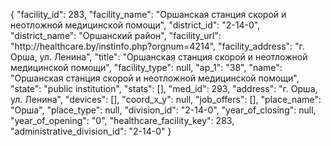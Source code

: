 {
    "facility_id": 283,
    "facility_name": "Оршанская станция скорой и неотложной медицинской помощи",
    "district_id": "2-14-0",
    "district_name": "Оршанский район",
    "facility_url": "http:\/\/healthcare.by\/instinfo.php?orgnum=4214",
    "facility_address": "г. Орша, ул. Ленина",
    "title": "Оршанская станция скорой и неотложной медицинской помощи",
    "facility_type": null,
    "ap_1": "38",
    "name": "Оршанская станция скорой и неотложной медицинской помощи",
    "state": "public institution",
    "stats": [],
    "med_id": 293,
    "address": "г. Орша, ул. Ленина",
    "devices": [],
    "coord_x_y": null,
    "job_offers": [],
    "place_name": "Орша",
    "place_type": null,
    "division_id": "2-14-0",
    "year_of_closing": null,
    "year_of_opening": "0",
    "healthcare_facility_key": 283,
    "administrative_division_id": "2-14-0"
}